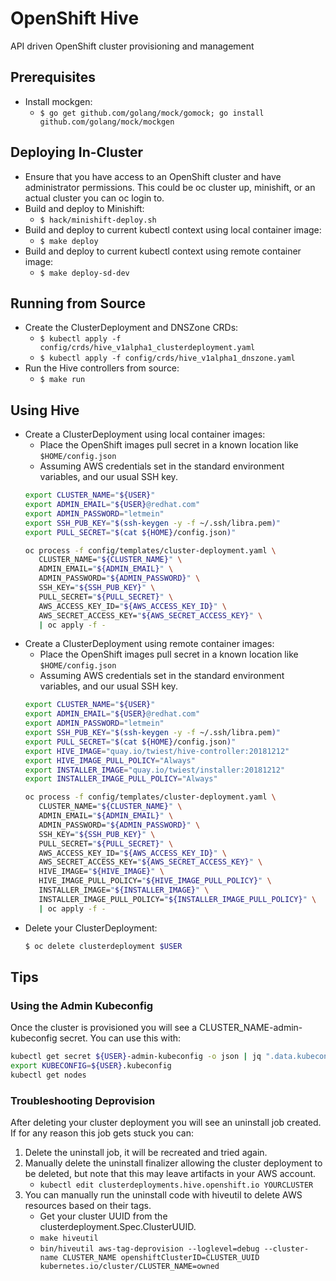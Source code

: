 # OpenShift Hive
API driven OpenShift cluster provisioning and management

## Prerequisites

 * Install mockgen:
   * `$ go get github.com/golang/mock/gomock; go install github.com/golang/mock/mockgen`

## Deploying In-Cluster

* Ensure that you have access to an OpenShift cluster and have administrator permissions. This could be oc cluster up, minishift, or an actual cluster you can oc login to.
* Build and deploy to Minishift:
  * `$ hack/minishift-deploy.sh`
* Build and deploy to current kubectl context using local container image:
   * `$ make deploy`
* Build and deploy to current kubectl context using remote container image:
   * `$ make deploy-sd-dev`

## Running from Source

* Create the ClusterDeployment and DNSZone CRDs:
  * `$ kubectl apply -f config/crds/hive_v1alpha1_clusterdeployment.yaml`
  * `$ kubectl apply -f config/crds/hive_v1alpha1_dnszone.yaml`
* Run the Hive controllers from source:
  * `$ make run`

## Using Hive
* Create a ClusterDeployment using local container images:
  * Place the OpenShift images pull secret in a known location like `$HOME/config.json`
  * Assuming AWS credentials set in the standard environment variables, and our usual SSH key.
  ```bash
  export CLUSTER_NAME="${USER}"
  export ADMIN_EMAIL="${USER}@redhat.com"
  export ADMIN_PASSWORD="letmein"
  export SSH_PUB_KEY="$(ssh-keygen -y -f ~/.ssh/libra.pem)"
  export PULL_SECRET="$(cat ${HOME}/config.json)"

  oc process -f config/templates/cluster-deployment.yaml \
     CLUSTER_NAME="${CLUSTER_NAME}" \
     ADMIN_EMAIL="${ADMIN_EMAIL}" \
     ADMIN_PASSWORD="${ADMIN_PASSWORD}" \
     SSH_KEY="${SSH_PUB_KEY}" \
     PULL_SECRET="${PULL_SECRET}" \
     AWS_ACCESS_KEY_ID="${AWS_ACCESS_KEY_ID}" \
     AWS_SECRET_ACCESS_KEY="${AWS_SECRET_ACCESS_KEY}" \
     | oc apply -f -
  ```
* Create a ClusterDeployment using remote container images:
  * Place the OpenShift images pull secret in a known location like `$HOME/config.json`
  * Assuming AWS credentials set in the standard environment variables, and our usual SSH key.
  ```bash
  export CLUSTER_NAME="${USER}"
  export ADMIN_EMAIL="${USER}@redhat.com"
  export ADMIN_PASSWORD="letmein"
  export SSH_PUB_KEY="$(ssh-keygen -y -f ~/.ssh/libra.pem)"
  export PULL_SECRET="$(cat ${HOME}/config.json)"
  export HIVE_IMAGE="quay.io/twiest/hive-controller:20181212"
  export HIVE_IMAGE_PULL_POLICY="Always"
  export INSTALLER_IMAGE="quay.io/twiest/installer:20181212"
  export INSTALLER_IMAGE_PULL_POLICY="Always"

  oc process -f config/templates/cluster-deployment.yaml \
     CLUSTER_NAME="${CLUSTER_NAME}" \
     ADMIN_EMAIL="${ADMIN_EMAIL}" \
     ADMIN_PASSWORD="${ADMIN_PASSWORD}" \
     SSH_KEY="${SSH_PUB_KEY}" \
     PULL_SECRET="${PULL_SECRET}" \
     AWS_ACCESS_KEY_ID="${AWS_ACCESS_KEY_ID}" \
     AWS_SECRET_ACCESS_KEY="${AWS_SECRET_ACCESS_KEY}" \
     HIVE_IMAGE="${HIVE_IMAGE}" \
     HIVE_IMAGE_PULL_POLICY="${HIVE_IMAGE_PULL_POLICY}" \
     INSTALLER_IMAGE="${INSTALLER_IMAGE}" \
     INSTALLER_IMAGE_PULL_POLICY="${INSTALLER_IMAGE_PULL_POLICY}" \
     | oc apply -f -
  ```
* Delete your ClusterDeployment:
  ```bash
  $ oc delete clusterdeployment $USER
  ```

## Tips

### Using the Admin Kubeconfig

Once the cluster is provisioned you will see a CLUSTER_NAME-admin-kubeconfig secret. You can use this with:

```bash
kubectl get secret ${USER}-admin-kubeconfig -o json | jq ".data.kubeconfig" -r | base64 -d > ${USER}.kubeconfig
export KUBECONFIG=${USER}.kubeconfig
kubectl get nodes
```

### Troubleshooting Deprovision

After deleting your cluster deployment you will see an uninstall job created. If for any reason this job gets stuck you can:

 1. Delete the uninstall job, it will be recreated and tried again.
 1. Manually delete the uninstall finalizer allowing the cluster deployment to be deleted, but note that this may leave artifacts in your AWS account.
    * `kubectl edit clusterdeployments.hive.openshift.io YOURCLUSTER`
 1. You can manually run the uninstall code with hiveutil to delete AWS resources based on their tags.
    * Get your cluster UUID from the clusterdeployment.Spec.ClusterUUID.
    * `make hiveutil`
    * `bin/hiveutil aws-tag-deprovision --loglevel=debug --cluster-name CLUSTER_NAME openshiftClusterID=CLUSTER_UUID kubernetes.io/cluster/CLUSTER_NAME=owned`
